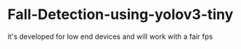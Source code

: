 # Fall-Detection-using-yolov3-tiny
it's developed for low end devices and will work with a fair fps 
